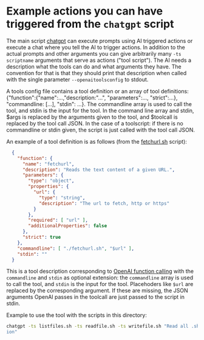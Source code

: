 # Example actions you can have triggered from the `chatgpt` script

The main script [chatgpt](../bin/chatgpt) can execute prompts using AI triggered actions or execute a chat where you
tell the AI to trigger actions. In addition to the actual prompts and other arguments you can give arbitrarily many
`-ts scriptname` arguments that serve as actions ("tool script"). The AI needs a description what the tools can do
and what arguments they have. The convention for that is that they should print that description when called with the
single parameter `--openaitoolsconfig` to stdout.

A tools config file contains a tool definition or an array of tool definitions:
{"function":{"name":...,"description:"...", "parameters":..., "strict":...}, "commandline: [...], "stdin": ...}.
The commandline array is used to call the tool, and stdin is the input for the tool.
In the command line array and stdin, $args is replaced by the arguments given to the tool, and $toolcall is replaced by
the tool call JSON. In the case of a toolscript: if there is no commandline or stdin given, the script is just called
with the tool call JSON.

An example of a tool definition is as follows (from the [fetchurl.sh](fetchurl.sh) script):

```json
  {
    "function": {
      "name": "fetchurl",
      "description": "Reads the text content of a given URL.",
      "parameters": {
        "type": "object",
        "properties": {
          "url": {
            "type": "string",
            "description": "The url to fetch, http or https"
          }
        },
        "required": [ "url" ],
        "additionalProperties": false
      },
      "strict": true
    },
    "commandline": [ "./fetchurl.sh", "$url" ],
    "stdin": ""
  }
  ```

This is a tool description corresponding to 
[OpenAI function calling](https://platform.openai.com/docs/guides/function-calling)
with the `commandline` and `stdin` as optional extension: the `commandline` array is used to call the tool, and 
`stdin` is the input for the tool. Placehoders like `$url` are replaced by the corresponding argument. If these are
missing, the JSON arguments OpenAI passes in the toolcall are just passed to the script in stdin.

Example to use the tool with the scripts in this directory:

```bash
chatgpt -ts listfiles.sh -ts readfile.sh -ts writefile.sh "Read all .sh files in the current directory and write a file actions.txt with a short descript
ion"
```
